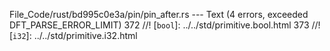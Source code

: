 File_Code/rust/bd995c0e3a/pin/pin_after.rs --- Text (4 errors, exceeded DFT_PARSE_ERROR_LIMIT)
                                                                                                                                                           372 //! [`bool`]: ../../std/primitive.bool.html
                                                                                                                                                           373 //! [`i32`]: ../../std/primitive.i32.html

